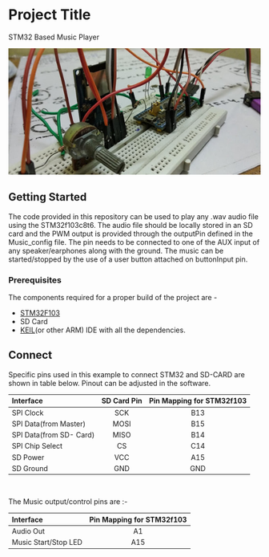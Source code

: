 # Project Title

STM32 Based Music Player

![](https://github.com/Sid346/WAV-Player/blob/master/IMG_20180817_220120.jpeg)

## Getting Started

The code provided in this repository can be used to play any .wav audio file using the STM32f103c8t6. The audio file should be locally stored in an SD card 
and the PWM output is provided through the outputPin defined in the Music_config file. The pin needs to be connected to one of the AUX input of any speaker/earphones 
along with the ground. The music can be started/stopped by the use of a user button attached on buttonInput pin.

### Prerequisites

The components required for a proper build of the project are - 

* [STM32F103](https://www.st.com/en/microcontrollers/stm32f103.html?querycriteria=productId=LN1565)
* SD Card
* [KEIL](https://www.keil.com/download/product/)(or other ARM) IDE with all the dependencies.

## Connect

Specific pins used in this example to connect STM32 and SD-CARD are shown in table below. Pinout can be adjusted in the software.

| Interface | SD Card Pin | Pin Mapping for STM32f103 |
| :--- | :---: | :---: | 
| SPI Clock | SCK | B13 |
| SPI Data(from Master) | MOSI | B15|
| SPI Data(from SD- Card) | MISO | B14 |
| SPI Chip Select | CS | C14|
| SD Power | VCC | A15|
| SD Ground | GND | GND |

<br>

The Music output/control pins are :-

| Interface  | Pin Mapping for STM32f103 |
| :--- | :---: | 
| Audio Out | A1|
| Music Start/Stop LED | A15|


<!--### Installing-->

<!--A step by step series of examples that tell you how to get a development env running-->

<!--Say what the step will be-->

<!--```-->
<!--Give the example-->
<!--```-->

<!--And repeat-->

<!--```-->
<!--until finished-->
<!--```-->

<!--End with an example of getting some data out of the system or using it for a little demo-->

<!--## Running the tests-->

<!--Explain how to run the automated tests for this system-->

<!--### Break down into end to end tests-->

<!--Explain what these tests test and why-->

<!--```-->
<!--Give an example-->
<!--```-->

<!--### And coding style tests-->

<!--Explain what these tests test and why-->

<!--```-->
<!--Give an example-->
<!--```-->

<!--## Deployment-->

<!--Add additional notes about how to deploy this on a live system-->

<!--## Built With-->

<!--* [Dropwizard](http://www.dropwizard.io/1.0.2/docs/) - The web framework used-->
<!--* [Maven](https://maven.apache.org/) - Dependency Management-->
<!--* [ROME](https://rometools.github.io/rome/) - Used to generate RSS Feeds-->

<!--## Contributing-->

<!--Please read [CONTRIBUTING.md](https://gist.github.com/PurpleBooth/b24679402957c63ec426) for details on our code of conduct, and the process for submitting pull requests to us.-->

<!--## Versioning-->

<!--We use [SemVer](http://semver.org/) for versioning. For the versions available, see the [tags on this repository](https://github.com/your/project/tags). -->

<!--## Authors-->

<!--* **Billie Thompson** - *Initial work* - [PurpleBooth](https://github.com/PurpleBooth)-->

<!--See also the list of [contributors](https://github.com/your/project/contributors) who participated in this project.-->

<!--## License-->

<!--This project is licensed under the MIT License - see the [LICENSE.md](LICENSE.md) file for details-->

<!--## Acknowledgments-->

<!--* Hat tip to anyone whose code was used-->
<!--* Inspiration-->
<!--* etc-->
